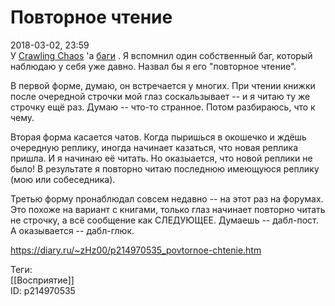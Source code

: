 Повторное чтение
=================

   
 2018-03-02, 23:59   
  У  [Crawling Chaos](http://degozaru.diary.ru "de gozaru")  'а  [баги](http://degozaru.diary.ru/p214963730.htm)  . Я вспомнил один собственный баг, который наблюдаю у себя уже давно. Назвал бы я его "повторное чтение".   
   
 В первой форме, думаю, он встречается у многих. При чтении книжки после очередной строчки мой глаз соскальзывает -- и я читаю ту же строчку ещё раз. Думаю -- что-то странное. Потом разбираюсь, что к чему.   
   
 Вторая форма касается чатов. Когда пыришься в окошечко и ждёшь очередную реплику, иногда начинает казаться, что новая реплика пришла. И я начинаю её читать. Но оказыается, что новой реплики не было! В результате я повторно читаю последнюю имеющуюся реплику (мою или собеседника).   
   
 Третью форму пронаблюдал совсем недавно -- на этот раз на форумах. Это похоже на вариант с книгами, только глаз начинает повторно читать не строчку, а всё сообщение как СЛЕДУЮЩЕЕ. Думаешь -- дабл-пост. А оказывается -- дабл-глюк.   
    
 <https://diary.ru/~zHz00/p214970535_povtornoe-chtenie.htm>   
   
 Теги:   
 [[Восприятие]]   
 ID: p214970535